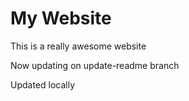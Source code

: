 # My Website

This is a really awesome website

Now updating on update-readme branch

Updated locally
